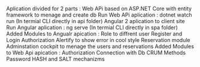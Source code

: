 Aplication divided for 2 parts :
Web APi based on ASP.NET Core with entity framework to menage and create db
Run Web APi aplication : dotnet watch run (In termial CLI directly in api folder) 
Angular 2 aplication to client site Run Angular aplication : ng serve (In termial CLI directly in spa folder)
Added Modules to Angualr apication :
Role to diffrent user
Register and Login Authorization
Alertify to show error in cool style 
Reservation module Adminstation cockpit to menage the users and reservations
Added Modules to Web Api apication :
Authorization 
Connection with Db
CRUM Methods
Password HASH and SALT mechanizms
